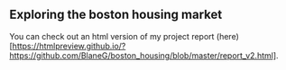 ## Exploring the boston housing market

You can check out an html version of my project report (here)[https://htmlpreview.github.io/?https://github.com/BlaneG/boston_housing/blob/master/report_v2.html].  
